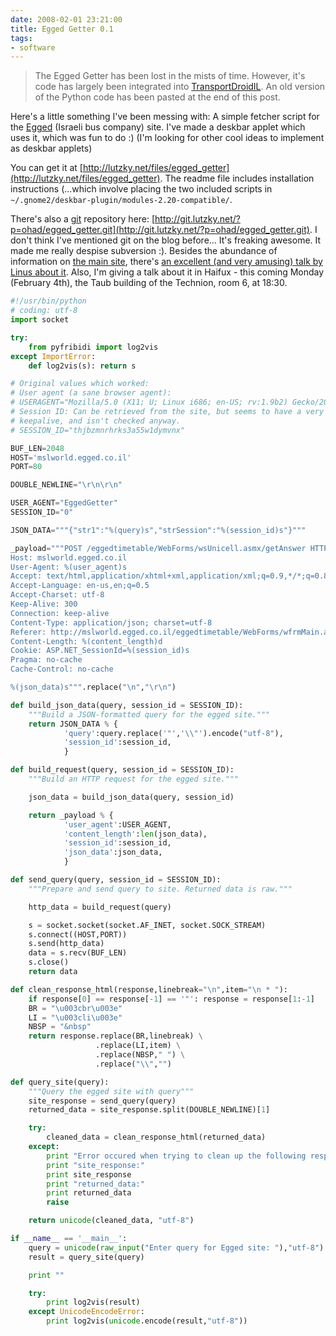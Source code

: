 ```yaml
---
date: 2008-02-01 23:21:00
title: Egged Getter 0.1
tags:
- software
---
```


> The Egged Getter has been lost in the mists of time. However, it's code has
> largely been integrated into [TransportDroidIL]. An old version of the Python
> code has been pasted at the end of this post.

Here's a little something I've been messing with: A simple fetcher script for
the [Egged](http://www.egged.co.il) (Israeli bus company) site. I've made a
deskbar applet which uses it, which was fun to do :) (I'm looking for other
cool ideas to implement as deskbar applets)

You can get it at
[http://lutzky.net/files/egged_getter](http://lutzky.net/files/egged_getter).
The readme file includes installation instructions (...which involve placing
the two included scripts in
`~/.gnome2/deskbar-plugin/modules-2.20-compatible/`.

There's also a [git](http://git.or.cz) repository here:
[http://git.lutzky.net/?p=ohad/egged_getter.git](http://git.lutzky.net/?p=ohad/egged_getter.git).
I don't think I've mentioned git on the blog before... It's freaking awesome.
It made me really despise subversion :). Besides the abundance of information
on [the main site](http://git.or.cz), there's [an excellent (and very amusing)
talk by Linus about it](http://www.youtube.com/watch?v=4XpnKHJAok8). Also, I'm
giving a talk about it in Haifux - this coming Monday (February 4th), the Taub
building of the Technion, room 6, at 18:30.

[TransportDroidIL]: https://github.com/lutzky/TransportDroidIL

```python
#!/usr/bin/python
# coding: utf-8
import socket

try:
    from pyfribidi import log2vis
except ImportError:
    def log2vis(s): return s

# Original values which worked:
# User agent (a sane browser agent):
# USERAGENT="Mozilla/5.0 (X11; U; Linux i686; en-US; rv:1.9b2) Gecko/2007121016 Firefox/3.0b2"
# Session ID: Can be retrieved from the site, but seems to have a very long
# keepalive, and isn't checked anyway.
# SESSION_ID="thjbzmnrhrks3a55w1dymvnx"

BUF_LEN=2048
HOST='mslworld.egged.co.il'
PORT=80

DOUBLE_NEWLINE="\r\n\r\n"

USER_AGENT="EggedGetter"
SESSION_ID="0"

JSON_DATA="""{"str1":"%(query)s","strSession":"%(session_id)s"}"""

_payload="""POST /eggedtimetable/WebForms/wsUnicell.asmx/getAnswer HTTP/1.1
Host: mslworld.egged.co.il
User-Agent: %(user_agent)s
Accept: text/html,application/xhtml+xml,application/xml;q=0.9,*/*;q=0.8
Accept-Language: en-us,en;q=0.5
Accept-Charset: utf-8
Keep-Alive: 300
Connection: keep-alive
Content-Type: application/json; charset=utf-8
Referer: http://mslworld.egged.co.il/eggedtimetable/WebForms/wfrmMain.aspx?width=1280&state=3&taavura=0&language=he&freelang=
Content-Length: %(content_length)d
Cookie: ASP.NET_SessionId=%(session_id)s
Pragma: no-cache
Cache-Control: no-cache

%(json_data)s""".replace("\n","\r\n")

def build_json_data(query, session_id = SESSION_ID):
    """Build a JSON-formatted query for the egged site."""
    return JSON_DATA % {
            'query':query.replace('"','\\"').encode("utf-8"),
            'session_id':session_id,
            }

def build_request(query, session_id = SESSION_ID):
    """Build an HTTP request for the egged site."""

    json_data = build_json_data(query, session_id)

    return _payload % {
            'user_agent':USER_AGENT,
            'content_length':len(json_data),
            'session_id':session_id,
            'json_data':json_data,
            }

def send_query(query, session_id = SESSION_ID):
    """Prepare and send query to site. Returned data is raw."""

    http_data = build_request(query)

    s = socket.socket(socket.AF_INET, socket.SOCK_STREAM)
    s.connect((HOST,PORT))
    s.send(http_data)
    data = s.recv(BUF_LEN)
    s.close()
    return data

def clean_response_html(response,linebreak="\n",item="\n * "):
    if response[0] == response[-1] == '"': response = response[1:-1]
    BR = "\u003cbr\u003e"
    LI = "\u003cli\u003e"
    NBSP = "&nbsp"
    return response.replace(BR,linebreak) \
                   .replace(LI,item) \
                   .replace(NBSP," ") \
                   .replace("\\","")

def query_site(query):
    """Query the egged site with query"""
    site_response = send_query(query)
    returned_data = site_response.split(DOUBLE_NEWLINE)[1]

    try:
        cleaned_data = clean_response_html(returned_data)
    except:
        print "Error occured when trying to clean up the following response:"
        print "site_response:"
        print site_response
        print "returned_data:"
        print returned_data
        raise

    return unicode(cleaned_data, "utf-8")

if __name__ == '__main__':
    query = unicode(raw_input("Enter query for Egged site: "),"utf-8")
    result = query_site(query)

    print ""

    try:
        print log2vis(result)
    except UnicodeEncodeError:
        print log2vis(unicode.encode(result,"utf-8"))
```
